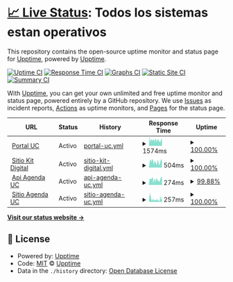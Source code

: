 # [📈 Live Status](https://upptime.github.io/upptime): <!--live status--> **Todos los sistemas estan operativos**

This repository contains the open-source uptime monitor and status page for [Upptime](https://upptime.js.org), powered by [Upptime](https://github.com/upptime/upptime).

[![Uptime CI](https://github.com/Asimovers/cl-asimov-uc-status/workflows/Uptime%20CI/badge.svg)](https://github.com/Asimovers/cl-asimov-uc-status/actions?query=workflow%3A%22Uptime+CI%22)
[![Response Time CI](https://github.com/Asimovers/cl-asimov-uc-status/workflows/Response%20Time%20CI/badge.svg)](https://github.com/Asimovers/cl-asimov-uc-status/actions?query=workflow%3A%22Response+Time+CI%22)
[![Graphs CI](https://github.com/Asimovers/cl-asimov-uc-status/workflows/Graphs%20CI/badge.svg)](https://github.com/Asimovers/cl-asimov-uc-status/actions?query=workflow%3A%22Graphs+CI%22)
[![Static Site CI](https://github.com/Asimovers/cl-asimov-uc-status/workflows/Static%20Site%20CI/badge.svg)](https://github.com/Asimovers/cl-asimov-uc-status/actions?query=workflow%3A%22Static+Site+CI%22)
[![Summary CI](https://github.com/Asimovers/cl-asimov-uc-status/workflows/Summary%20CI/badge.svg)](https://github.com/Asimovers/cl-asimov-uc-status/actions?query=workflow%3A%22Summary+CI%22)

With [Upptime](https://upptime.js.org), you can get your own unlimited and free uptime monitor and status page, powered entirely by a GitHub repository. We use [Issues](https://github.com/upptime/upptime/issues) as incident reports, [Actions](https://github.com/Asimovers/cl-asimov-uc-status/actions) as uptime monitors, and [Pages](https://upptime.github.io/upptime) for the status page.

<!--start: status pages-->
<!-- This summary is generated by Upptime (https://github.com/upptime/upptime) -->
<!-- Do not edit this manually, your changes will be overwritten -->
<!-- prettier-ignore -->
| URL | Status | History | Response Time | Uptime |
| --- | ------ | ------- | ------------- | ------ |
| <img alt="" src="https://icons.duckduckgo.com/ip3/uc.cl.ico" height="13"> [Portal UC](https://uc.cl) | Activo | [portal-uc.yml](https://github.com/Asimovers/cl-asimov-uc-status/commits/HEAD/history/portal-uc.yml) | <details><summary><img alt="Response time graph" src="./graphs/portal-uc/response-time-week.png" height="20"> 1574ms</summary><br><a href="https://status.uc.asimov.cl/history/portal-uc"><img alt="Response time 1574" src="https://img.shields.io/endpoint?url=https%3A%2F%2Fraw.githubusercontent.com%2FAsimovers%2Fcl-asimov-uc-status%2FHEAD%2Fapi%2Fportal-uc%2Fresponse-time.json"></a><br><a href="https://status.uc.asimov.cl/history/portal-uc"><img alt="24-hour response time 1503" src="https://img.shields.io/endpoint?url=https%3A%2F%2Fraw.githubusercontent.com%2FAsimovers%2Fcl-asimov-uc-status%2FHEAD%2Fapi%2Fportal-uc%2Fresponse-time-day.json"></a><br><a href="https://status.uc.asimov.cl/history/portal-uc"><img alt="7-day response time 1574" src="https://img.shields.io/endpoint?url=https%3A%2F%2Fraw.githubusercontent.com%2FAsimovers%2Fcl-asimov-uc-status%2FHEAD%2Fapi%2Fportal-uc%2Fresponse-time-week.json"></a><br><a href="https://status.uc.asimov.cl/history/portal-uc"><img alt="30-day response time 1574" src="https://img.shields.io/endpoint?url=https%3A%2F%2Fraw.githubusercontent.com%2FAsimovers%2Fcl-asimov-uc-status%2FHEAD%2Fapi%2Fportal-uc%2Fresponse-time-month.json"></a><br><a href="https://status.uc.asimov.cl/history/portal-uc"><img alt="1-year response time 1574" src="https://img.shields.io/endpoint?url=https%3A%2F%2Fraw.githubusercontent.com%2FAsimovers%2Fcl-asimov-uc-status%2FHEAD%2Fapi%2Fportal-uc%2Fresponse-time-year.json"></a></details> | <details><summary><a href="https://status.uc.asimov.cl/history/portal-uc">100.00%</a></summary><a href="https://status.uc.asimov.cl/history/portal-uc"><img alt="All-time uptime 100.00%" src="https://img.shields.io/endpoint?url=https%3A%2F%2Fraw.githubusercontent.com%2FAsimovers%2Fcl-asimov-uc-status%2FHEAD%2Fapi%2Fportal-uc%2Fuptime.json"></a><br><a href="https://status.uc.asimov.cl/history/portal-uc"><img alt="24-hour uptime 100.00%" src="https://img.shields.io/endpoint?url=https%3A%2F%2Fraw.githubusercontent.com%2FAsimovers%2Fcl-asimov-uc-status%2FHEAD%2Fapi%2Fportal-uc%2Fuptime-day.json"></a><br><a href="https://status.uc.asimov.cl/history/portal-uc"><img alt="7-day uptime 100.00%" src="https://img.shields.io/endpoint?url=https%3A%2F%2Fraw.githubusercontent.com%2FAsimovers%2Fcl-asimov-uc-status%2FHEAD%2Fapi%2Fportal-uc%2Fuptime-week.json"></a><br><a href="https://status.uc.asimov.cl/history/portal-uc"><img alt="30-day uptime 100.00%" src="https://img.shields.io/endpoint?url=https%3A%2F%2Fraw.githubusercontent.com%2FAsimovers%2Fcl-asimov-uc-status%2FHEAD%2Fapi%2Fportal-uc%2Fuptime-month.json"></a><br><a href="https://status.uc.asimov.cl/history/portal-uc"><img alt="1-year uptime 100.00%" src="https://img.shields.io/endpoint?url=https%3A%2F%2Fraw.githubusercontent.com%2FAsimovers%2Fcl-asimov-uc-status%2FHEAD%2Fapi%2Fportal-uc%2Fuptime-year.json"></a></details>
| <img alt="" src="https://icons.duckduckgo.com/ip3/kitdigital.uc.cl.ico" height="13"> [Sitio Kit Digital](https://kitdigital.uc.cl) | Activo | [sitio-kit-digital.yml](https://github.com/Asimovers/cl-asimov-uc-status/commits/HEAD/history/sitio-kit-digital.yml) | <details><summary><img alt="Response time graph" src="./graphs/sitio-kit-digital/response-time-week.png" height="20"> 504ms</summary><br><a href="https://status.uc.asimov.cl/history/sitio-kit-digital"><img alt="Response time 504" src="https://img.shields.io/endpoint?url=https%3A%2F%2Fraw.githubusercontent.com%2FAsimovers%2Fcl-asimov-uc-status%2FHEAD%2Fapi%2Fsitio-kit-digital%2Fresponse-time.json"></a><br><a href="https://status.uc.asimov.cl/history/sitio-kit-digital"><img alt="24-hour response time 457" src="https://img.shields.io/endpoint?url=https%3A%2F%2Fraw.githubusercontent.com%2FAsimovers%2Fcl-asimov-uc-status%2FHEAD%2Fapi%2Fsitio-kit-digital%2Fresponse-time-day.json"></a><br><a href="https://status.uc.asimov.cl/history/sitio-kit-digital"><img alt="7-day response time 504" src="https://img.shields.io/endpoint?url=https%3A%2F%2Fraw.githubusercontent.com%2FAsimovers%2Fcl-asimov-uc-status%2FHEAD%2Fapi%2Fsitio-kit-digital%2Fresponse-time-week.json"></a><br><a href="https://status.uc.asimov.cl/history/sitio-kit-digital"><img alt="30-day response time 504" src="https://img.shields.io/endpoint?url=https%3A%2F%2Fraw.githubusercontent.com%2FAsimovers%2Fcl-asimov-uc-status%2FHEAD%2Fapi%2Fsitio-kit-digital%2Fresponse-time-month.json"></a><br><a href="https://status.uc.asimov.cl/history/sitio-kit-digital"><img alt="1-year response time 504" src="https://img.shields.io/endpoint?url=https%3A%2F%2Fraw.githubusercontent.com%2FAsimovers%2Fcl-asimov-uc-status%2FHEAD%2Fapi%2Fsitio-kit-digital%2Fresponse-time-year.json"></a></details> | <details><summary><a href="https://status.uc.asimov.cl/history/sitio-kit-digital">100.00%</a></summary><a href="https://status.uc.asimov.cl/history/sitio-kit-digital"><img alt="All-time uptime 100.00%" src="https://img.shields.io/endpoint?url=https%3A%2F%2Fraw.githubusercontent.com%2FAsimovers%2Fcl-asimov-uc-status%2FHEAD%2Fapi%2Fsitio-kit-digital%2Fuptime.json"></a><br><a href="https://status.uc.asimov.cl/history/sitio-kit-digital"><img alt="24-hour uptime 100.00%" src="https://img.shields.io/endpoint?url=https%3A%2F%2Fraw.githubusercontent.com%2FAsimovers%2Fcl-asimov-uc-status%2FHEAD%2Fapi%2Fsitio-kit-digital%2Fuptime-day.json"></a><br><a href="https://status.uc.asimov.cl/history/sitio-kit-digital"><img alt="7-day uptime 100.00%" src="https://img.shields.io/endpoint?url=https%3A%2F%2Fraw.githubusercontent.com%2FAsimovers%2Fcl-asimov-uc-status%2FHEAD%2Fapi%2Fsitio-kit-digital%2Fuptime-week.json"></a><br><a href="https://status.uc.asimov.cl/history/sitio-kit-digital"><img alt="30-day uptime 100.00%" src="https://img.shields.io/endpoint?url=https%3A%2F%2Fraw.githubusercontent.com%2FAsimovers%2Fcl-asimov-uc-status%2FHEAD%2Fapi%2Fsitio-kit-digital%2Fuptime-month.json"></a><br><a href="https://status.uc.asimov.cl/history/sitio-kit-digital"><img alt="1-year uptime 100.00%" src="https://img.shields.io/endpoint?url=https%3A%2F%2Fraw.githubusercontent.com%2FAsimovers%2Fcl-asimov-uc-status%2FHEAD%2Fapi%2Fsitio-kit-digital%2Fuptime-year.json"></a></details>
| <img alt="" src="https://icons.duckduckgo.com/ip3/api.agenda.uc.asimov.cl.ico" height="13"> [Api Agenda UC](https://api.agenda.uc.asimov.cl/) | Activo | [api-agenda-uc.yml](https://github.com/Asimovers/cl-asimov-uc-status/commits/HEAD/history/api-agenda-uc.yml) | <details><summary><img alt="Response time graph" src="./graphs/api-agenda-uc/response-time-week.png" height="20"> 274ms</summary><br><a href="https://status.uc.asimov.cl/history/api-agenda-uc"><img alt="Response time 274" src="https://img.shields.io/endpoint?url=https%3A%2F%2Fraw.githubusercontent.com%2FAsimovers%2Fcl-asimov-uc-status%2FHEAD%2Fapi%2Fapi-agenda-uc%2Fresponse-time.json"></a><br><a href="https://status.uc.asimov.cl/history/api-agenda-uc"><img alt="24-hour response time 350" src="https://img.shields.io/endpoint?url=https%3A%2F%2Fraw.githubusercontent.com%2FAsimovers%2Fcl-asimov-uc-status%2FHEAD%2Fapi%2Fapi-agenda-uc%2Fresponse-time-day.json"></a><br><a href="https://status.uc.asimov.cl/history/api-agenda-uc"><img alt="7-day response time 274" src="https://img.shields.io/endpoint?url=https%3A%2F%2Fraw.githubusercontent.com%2FAsimovers%2Fcl-asimov-uc-status%2FHEAD%2Fapi%2Fapi-agenda-uc%2Fresponse-time-week.json"></a><br><a href="https://status.uc.asimov.cl/history/api-agenda-uc"><img alt="30-day response time 274" src="https://img.shields.io/endpoint?url=https%3A%2F%2Fraw.githubusercontent.com%2FAsimovers%2Fcl-asimov-uc-status%2FHEAD%2Fapi%2Fapi-agenda-uc%2Fresponse-time-month.json"></a><br><a href="https://status.uc.asimov.cl/history/api-agenda-uc"><img alt="1-year response time 274" src="https://img.shields.io/endpoint?url=https%3A%2F%2Fraw.githubusercontent.com%2FAsimovers%2Fcl-asimov-uc-status%2FHEAD%2Fapi%2Fapi-agenda-uc%2Fresponse-time-year.json"></a></details> | <details><summary><a href="https://status.uc.asimov.cl/history/api-agenda-uc">99.88%</a></summary><a href="https://status.uc.asimov.cl/history/api-agenda-uc"><img alt="All-time uptime 99.88%" src="https://img.shields.io/endpoint?url=https%3A%2F%2Fraw.githubusercontent.com%2FAsimovers%2Fcl-asimov-uc-status%2FHEAD%2Fapi%2Fapi-agenda-uc%2Fuptime.json"></a><br><a href="https://status.uc.asimov.cl/history/api-agenda-uc"><img alt="24-hour uptime 100.00%" src="https://img.shields.io/endpoint?url=https%3A%2F%2Fraw.githubusercontent.com%2FAsimovers%2Fcl-asimov-uc-status%2FHEAD%2Fapi%2Fapi-agenda-uc%2Fuptime-day.json"></a><br><a href="https://status.uc.asimov.cl/history/api-agenda-uc"><img alt="7-day uptime 99.88%" src="https://img.shields.io/endpoint?url=https%3A%2F%2Fraw.githubusercontent.com%2FAsimovers%2Fcl-asimov-uc-status%2FHEAD%2Fapi%2Fapi-agenda-uc%2Fuptime-week.json"></a><br><a href="https://status.uc.asimov.cl/history/api-agenda-uc"><img alt="30-day uptime 99.88%" src="https://img.shields.io/endpoint?url=https%3A%2F%2Fraw.githubusercontent.com%2FAsimovers%2Fcl-asimov-uc-status%2FHEAD%2Fapi%2Fapi-agenda-uc%2Fuptime-month.json"></a><br><a href="https://status.uc.asimov.cl/history/api-agenda-uc"><img alt="1-year uptime 99.88%" src="https://img.shields.io/endpoint?url=https%3A%2F%2Fraw.githubusercontent.com%2FAsimovers%2Fcl-asimov-uc-status%2FHEAD%2Fapi%2Fapi-agenda-uc%2Fuptime-year.json"></a></details>
| <img alt="" src="https://icons.duckduckgo.com/ip3/cl-uc-agenda-front.netlify.app.ico" height="13"> [Sitio Agenda UC](https://cl-uc-agenda-front.netlify.app/) | Activo | [sitio-agenda-uc.yml](https://github.com/Asimovers/cl-asimov-uc-status/commits/HEAD/history/sitio-agenda-uc.yml) | <details><summary><img alt="Response time graph" src="./graphs/sitio-agenda-uc/response-time-week.png" height="20"> 257ms</summary><br><a href="https://status.uc.asimov.cl/history/sitio-agenda-uc"><img alt="Response time 257" src="https://img.shields.io/endpoint?url=https%3A%2F%2Fraw.githubusercontent.com%2FAsimovers%2Fcl-asimov-uc-status%2FHEAD%2Fapi%2Fsitio-agenda-uc%2Fresponse-time.json"></a><br><a href="https://status.uc.asimov.cl/history/sitio-agenda-uc"><img alt="24-hour response time 613" src="https://img.shields.io/endpoint?url=https%3A%2F%2Fraw.githubusercontent.com%2FAsimovers%2Fcl-asimov-uc-status%2FHEAD%2Fapi%2Fsitio-agenda-uc%2Fresponse-time-day.json"></a><br><a href="https://status.uc.asimov.cl/history/sitio-agenda-uc"><img alt="7-day response time 257" src="https://img.shields.io/endpoint?url=https%3A%2F%2Fraw.githubusercontent.com%2FAsimovers%2Fcl-asimov-uc-status%2FHEAD%2Fapi%2Fsitio-agenda-uc%2Fresponse-time-week.json"></a><br><a href="https://status.uc.asimov.cl/history/sitio-agenda-uc"><img alt="30-day response time 257" src="https://img.shields.io/endpoint?url=https%3A%2F%2Fraw.githubusercontent.com%2FAsimovers%2Fcl-asimov-uc-status%2FHEAD%2Fapi%2Fsitio-agenda-uc%2Fresponse-time-month.json"></a><br><a href="https://status.uc.asimov.cl/history/sitio-agenda-uc"><img alt="1-year response time 257" src="https://img.shields.io/endpoint?url=https%3A%2F%2Fraw.githubusercontent.com%2FAsimovers%2Fcl-asimov-uc-status%2FHEAD%2Fapi%2Fsitio-agenda-uc%2Fresponse-time-year.json"></a></details> | <details><summary><a href="https://status.uc.asimov.cl/history/sitio-agenda-uc">100.00%</a></summary><a href="https://status.uc.asimov.cl/history/sitio-agenda-uc"><img alt="All-time uptime 100.00%" src="https://img.shields.io/endpoint?url=https%3A%2F%2Fraw.githubusercontent.com%2FAsimovers%2Fcl-asimov-uc-status%2FHEAD%2Fapi%2Fsitio-agenda-uc%2Fuptime.json"></a><br><a href="https://status.uc.asimov.cl/history/sitio-agenda-uc"><img alt="24-hour uptime 100.00%" src="https://img.shields.io/endpoint?url=https%3A%2F%2Fraw.githubusercontent.com%2FAsimovers%2Fcl-asimov-uc-status%2FHEAD%2Fapi%2Fsitio-agenda-uc%2Fuptime-day.json"></a><br><a href="https://status.uc.asimov.cl/history/sitio-agenda-uc"><img alt="7-day uptime 100.00%" src="https://img.shields.io/endpoint?url=https%3A%2F%2Fraw.githubusercontent.com%2FAsimovers%2Fcl-asimov-uc-status%2FHEAD%2Fapi%2Fsitio-agenda-uc%2Fuptime-week.json"></a><br><a href="https://status.uc.asimov.cl/history/sitio-agenda-uc"><img alt="30-day uptime 100.00%" src="https://img.shields.io/endpoint?url=https%3A%2F%2Fraw.githubusercontent.com%2FAsimovers%2Fcl-asimov-uc-status%2FHEAD%2Fapi%2Fsitio-agenda-uc%2Fuptime-month.json"></a><br><a href="https://status.uc.asimov.cl/history/sitio-agenda-uc"><img alt="1-year uptime 100.00%" src="https://img.shields.io/endpoint?url=https%3A%2F%2Fraw.githubusercontent.com%2FAsimovers%2Fcl-asimov-uc-status%2FHEAD%2Fapi%2Fsitio-agenda-uc%2Fuptime-year.json"></a></details>

<!--end: status pages-->

[**Visit our status website →**](https://upptime.github.io/upptime)

## 📄 License

- Powered by: [Upptime](https://github.com/upptime/upptime)
- Code: [MIT](./LICENSE) © [Upptime](https://upptime.js.org)
- Data in the `./history` directory: [Open Database License](https://opendatacommons.org/licenses/odbl/1-0/)
